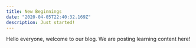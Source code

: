 ```yaml
---
title: New Beginnings
date: "2020-04-05T22:40:32.169Z"
description: Just started!
---
```


Hello everyone, welcome to our blog. We are posting learning content here!
